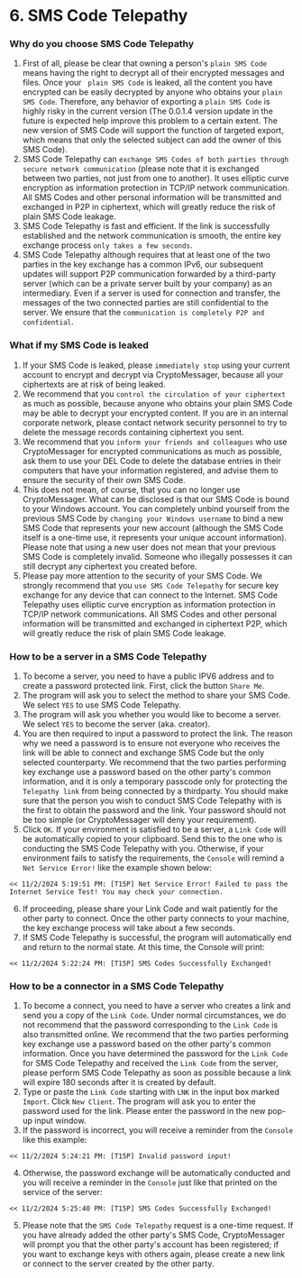 # 6. SMS Code Telepathy

### Why do you choose SMS Code Telepathy
1. First of all, please be clear that owning a person's `plain SMS Code` means having the right to decrypt all of their encrypted messages and files. Once your ` plain SMS Code` is leaked, all the content you have encrypted can be easily decrypted by anyone who obtains your `plain SMS Code`. Therefore, any behavior of exporting a `plain SMS Code` is highly risky in the current version (The 0.0.1.4 version update in the future is expected help improve this problem to a certain extent. The new version of SMS Code will support the function of targeted export, which means that only the selected subject can add the owner of this SMS Code).
2. SMS Code Telepathy can `exchange SMS Codes of both parties through secure network communication` (please note that it is exchanged between two parties, not just from one to another). It uses elliptic curve encryption as information protection in TCP/IP network communication. All SMS Codes and other personal information will be transmitted and exchanged in P2P in ciphertext, which will greatly reduce the risk of plain SMS Code leakage.
3. SMS Code Telepathy is fast and efficient. If the link is successfully established and the network communication is smooth, the entire key exchange process `only takes a few seconds`.
4. SMS Code Telepathy although requires that at least one of the two parties in the key exchange has a common IPv6, our subsequent updates will support P2P communication forwarded by a third-party server (which can be a private server built by your company) as an intermediary. Even if a server is used for connection and transfer, the messages of the two connected parties are still confidential to the server. We ensure that the `communication is completely P2P and confidential`.

### What if my SMS Code is leaked
1. If your SMS Code is leaked, please `immediately stop` using your current account to encrypt and decrypt via CryptoMessager, because all your ciphertexts are at risk of being leaked.
2. We recommend that you `control the circulation of your ciphertext` as much as possible, because anyone who obtains your plain SMS Code may be able to decrypt your encrypted content. If you are in an internal corporate network, please contact network security personnel to try to delete the message records containing ciphertext you sent.
3. We recommend that you `inform your friends and colleagues` who use CryptoMessager for encrypted communications as much as possible, ask them to use your DEL Code to delete the database entries in their computers that have your information registered, and advise them to ensure the security of their own SMS Code.
4. This does not mean, of course, that you can no longer use CryptoMessager. What can be disclosed is that our SMS Code is bound to your Windows account. You can completely unbind yourself from the previous SMS Code by `changing your Windows username` to bind a new SMS Code that represents your new account (although the SMS Code itself is a one-time use, it represents your unique account information). Please note that using a new user does not mean that your previous SMS Code is completely invalid. Someone who illegally possesses it can still decrypt any ciphertext you created before.
5. Please pay more attention to the security of your SMS Code. We strongly recommend that you `use SMS Code Telepathy` for secure key exchange for any device that can connect to the Internet. SMS Code Telepathy uses elliptic curve encryption as information protection in TCP/IP network communications. All SMS Codes and other personal information will be transmitted and exchanged in ciphertext P2P, which will greatly reduce the risk of plain SMS Code leakage.

### How to be a server in a SMS Code Telepathy
1. To become a server, you need to have a public IPV6 address and to create a password protected link. First, click the button `Share Me`.
2. The program will ask you to select the method to share your SMS Code. We select `YES` to use SMS Code Telepathy.
3. The program will ask you whether you would like to become a server. We select `YES` to become the server (aka. creator).
4. You are then required to input a password to protect the link. The reason why we need a password is to ensure not everyone who receives the link will be able to connect and exchange SMS Code but the only selected counterparty. We recommend that the two parties performing key exchange use a password based on the other party's common information, and it is only a temporary passcode only for protecting the `Telepathy link` from being connected by a thirdparty. You should make sure that the person you wish to conduct SMS Code Telepathy with is the first to obtain the password and the link. Your password should not be too simple (or CryptoMessager will deny your requirement).
5. Click `OK`. If your environment is satisfied to be a server, a `Link Code` will be automatically copied to your clipboard. Send this to the one who is conducting the SMS Code Telepathy with you. Otherwise, if your environment fails to satisfy the requirements, the `Console` will remind a `Net Service Error!` like the example shown below:
```text
<< 11/2/2024 5:19:51 PM: [T15P] Net Service Error! Failed to pass the Internet Service Test! You may check your connection.
```
6. If proceeding, please share your Link Code and wait patiently for the other party to connect. Once the other party connects to your machine, the key exchange process will take about a few seconds.
7. If SMS Code Telepathy is successful, the program will automatically end and return to the normal state. At this time, the Console will print:
```text
<< 11/2/2024 5:22:24 PM: [T15P] SMS Codes Successfully Exchanged!
```

### How to be a connector in a SMS Code Telepathy
1. To become a connect, you need to have a server who creates a link and send you a copy of the `Link Code`. Under normal circumstances, we do not recommend that the password corresponding to the `Link Code` is also transmitted online. We recommend that the two parties performing key exchange use a password based on the other party's common information. Once you have determined the password for the `Link Code` for SMS Code Telepathy and received the `Link Code` from the server, please perform SMS Code Telepathy as soon as possible because a link will expire 180 seconds after it is created by default.
2. Type or paste the `Link Code` starting with `LNK` in the input box marked `Import`. Click `New Client`. The program will ask you to enter the password used for the link. Please enter the password in the new pop-up input window.
3. If the password is incorrect, you will receive a reminder from the `Console` like this example:
```text
<< 11/2/2024 5:24:21 PM: [T15P] Invalid password input!
```
4. Otherwise, the password exchange will be automatically conducted and you will receive a reminder in the `Console` just like that printed on the service of the server:
```text
<< 11/2/2024 5:25:40 PM: [T15P] SMS Codes Successfully Exchanged!
```
5. Please note that the `SMS Code Telepathy` request is a one-time request. If you have already added the other party's SMS Code, CryptoMessager will prompt you that the other party's account has been registered; if you want to exchange keys with others again, please create a new link or connect to the server created by the other party.
